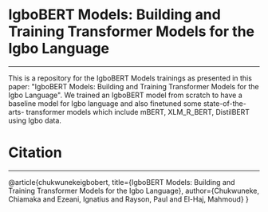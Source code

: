 # IgboBERT Models: Building and Training Transformer Models for the Igbo Language
***

This is a repository for the IgboBERT Models trainings as presented in this paper: "IgboBERT Models: Building and Training Transformer Models for the
Igbo Language". We trained an IgboBERT model from scratch to have a baseline model for Igbo language and also finetuned some state-of-the-arts- transformer models which include mBERT, XLM_R_BERT, DistilBERT using Igbo data.

# Citation
***

@article{chukwunekeigbobert,
  title={IgboBERT Models: Building and Training Transformer Models for the Igbo Language},
  author={Chukwuneke, Chiamaka and Ezeani, Ignatius and Rayson, Paul and El-Haj, Mahmoud}
}
